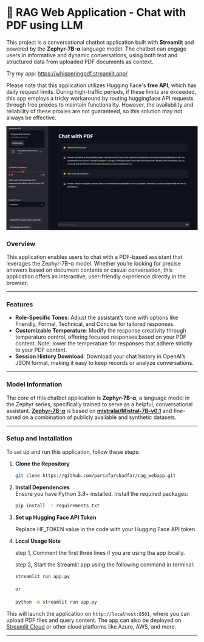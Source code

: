 
# 🤖 RAG Web Application - Chat with PDF using LLM

This project is a conversational chatbot application built with **Streamlit** and powered by the **Zephyr-7B-α** language model. The chatbot can engage users in informative and dynamic conversations, using both text and structured data from uploaded PDF documents as context.                                                                                                                       

Try my app: https://whisperingpdf.streamlit.app/ 

Please note that this application utilizes Hugging Face's **free API**, which has daily request limits. During high-traffic periods, if these limits are exceeded, this app employs a tricky workaround by routing huggingface API requests through free proxies to maintain functionality. However, the availability and reliability of these proxies are not guaranteed, so this solution may not always be effective.

![An overview of the the RAG Webapp: upload PDF, Ask questions.](./Screenshot.png) 
 
### Overview

This application enables users to chat with a PDF-based assistant that leverages the Zephyr-7B-α model. Whether you’re looking for precise answers based on document contents or casual conversation, this application offers an interactive, user-friendly experience directly in the browser. 

---

### Features

- **Role-Specific Tones**: Adjust the assistant’s tone with options like Friendly, Formal, Technical, and Concise for tailored responses.
- **Customizable Temperature**: Modify the response creativity through temperature control, offering focused responses based on your PDF content. Note: lower the temperature for responses that adhere strictly to your PDF content.
- **Session History Download**: Download your chat history in OpenAI’s JSON format, making it easy to keep records or analyze conversations.  
 
--- 

### Model Information

The core of this chatbot application is **Zephyr-7B-α**, a language model in the Zephyr series, specifically trained to serve as a helpful, conversational assistant. [**Zephyr-7B-α**](https://huggingface.co/HuggingFaceH4/zephyr-7b-alpha) is based on [**mistralai/Mistral-7B-v0.1**](https://huggingface.co/mistralai/Mistral-7B-v0.1) and fine-tuned on a combination of publicly available and synthetic datasets. 

---

### Setup and Installation
 
To set up and run this application, follow these steps: 
 
1. **Clone the Repository**
   ```bash  
   git clone https://github.com/parsafarshadfar/rag_webapp.git
   ```

2. **Install Dependencies**  
   Ensure you have Python 3.8+ installed. Install the required packages:
   ```bash
   pip install -r requirements.txt
   ``` 

3. **Set up Hugging Face API Token**

   Replace HF_TOKEN value in the code with your Hugging Face API token. 
   
4. **Local Usage Note**  
   
   step 1, Comment the first three lines if you are using tha app locally.
  
   step 2, Start the Streamlit app using the following command in terminal: 
   
   ```bash
   streamlit run app.py

   or 

   python -m streamlit run app.py
   ```
 
This will launch the application on `http://localhost:8501`, where you can upload PDF files and query content. The app can also be deployed on [Streamlit Cloud](https://share.streamlit.io/) or other cloud platforms like Azure, AWS, and more. 

--- 